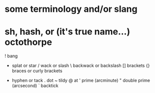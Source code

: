 # some terminology and/or slang

# sh, hash, or (it's true name...) octothorpe
! bang
* splat or star
/ wack or slash
\ backwack or backslash
[] brackets
{} braces or curly brackets
- hyphen or tack
. dot
~ tildy
@ at
' prime (arcminute)
" double prime (arcsecond)
` backtick


